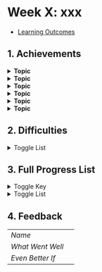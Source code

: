 # Week X: xxx

- [Learning Outcomes](https://learn.foundersandcoders.com/course/syllabus/developer/)

## 1. Achievements

<details><summary><strong>Topic</strong></summary>

---
Intro

```ts
	// Code
```

---
</details>

<details><summary><strong>Topic</strong></summary>

---
Intro

```ts
	// Code
```

---
</details>

<details><summary><strong>Topic</strong></summary>

---
Intro

```ts
	// Code
```

---
</details>

<details><summary><strong>Topic</strong></summary>

---
Intro

```ts
	// Code
```

---
</details>

<details><summary><strong>Topic</strong></summary>

---
Intro

```ts
	// Code
```

---
</details>

<details><summary><strong>Topic</strong></summary>

---
Intro

```ts
	// Code
```

---
</details>

## 2. Difficulties

<details><summary>Toggle List</summary>

---

- What

---
</details>

## 3. Full Progress List

<details><summary>Toggle Key</summary>

---

- [X] I feel like I've learned/demonstrated this skill in the past week
- I have acquired some skill but need to develop further
- [ ] I am not yet comfortable in this skill

---

</details>

<details><summary>Toggle List</summary>

---

### Topic

- [X] What

---

### Additional

- [X] What

---

</details>

## 4. Feedback

|                  |                         |
| ---------------- | ----------------------- |
| *Name*           |                         |
| *What Went Well* |                         |
| *Even Better If* |                         |
